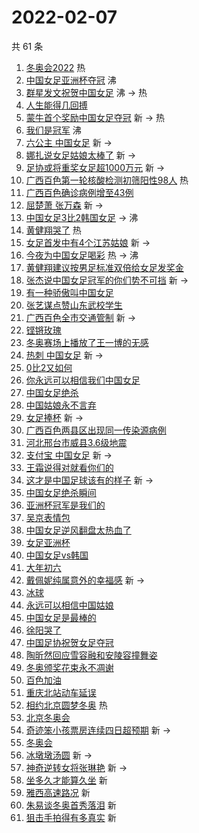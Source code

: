 # 2022-02-07

共 61 条

<!-- BEGIN -->
<!-- 最后更新时间 Mon Feb 07 2022 04:13:37 GMT+0800 (China Standard Time) -->

1. [冬奥会2022](https://s.weibo.com//weibo?q=%23%E5%86%AC%E5%A5%A5%E4%BC%9A2022%23&Refer=new_time)
   热
1. [中国女足亚洲杯夺冠](https://s.weibo.com//weibo?q=%23%E4%B8%AD%E5%9B%BD%E5%A5%B3%E8%B6%B3%E4%BA%9A%E6%B4%B2%E6%9D%AF%E5%A4%BA%E5%86%A0%23&Refer=top)
   沸
1. [群星发文祝贺中国女足](https://s.weibo.com//weibo?q=%23%E7%BE%A4%E6%98%9F%E5%8F%91%E6%96%87%E7%A5%9D%E8%B4%BA%E4%B8%AD%E5%9B%BD%E5%A5%B3%E8%B6%B3%23&Refer=top)
   沸 -> 热
1. [人生能得几回搏](https://s.weibo.com//weibo?q=%23%E4%BA%BA%E7%94%9F%E8%83%BD%E5%BE%97%E5%87%A0%E5%9B%9E%E6%90%8F%23&Refer=top)
1. [蒙牛首个奖励中国女足夺冠](https://s.weibo.com//weibo?q=%23%E8%92%99%E7%89%9B%E9%A6%96%E4%B8%AA%E5%A5%96%E5%8A%B1%E4%B8%AD%E5%9B%BD%E5%A5%B3%E8%B6%B3%E5%A4%BA%E5%86%A0%23&Refer=top)
   新 -> 热
1. [我们是冠军](https://s.weibo.com//weibo?q=%23%E6%88%91%E4%BB%AC%E6%98%AF%E5%86%A0%E5%86%9B%23&Refer=top)
   沸
1. [六公主 中国女足](https://s.weibo.com//weibo?q=%E5%85%AD%E5%85%AC%E4%B8%BB%20%E4%B8%AD%E5%9B%BD%E5%A5%B3%E8%B6%B3&Refer=top)
   新 ->
1. [娜扎说女足姑娘太棒了](https://s.weibo.com//weibo?q=%23%E5%A8%9C%E6%89%8E%E8%AF%B4%E5%A5%B3%E8%B6%B3%E5%A7%91%E5%A8%98%E5%A4%AA%E6%A3%92%E4%BA%86%23&Refer=top)
   新 ->
1. [足协或将重奖女足超1000万元](https://s.weibo.com//weibo?q=%23%E8%B6%B3%E5%8D%8F%E6%88%96%E5%B0%86%E9%87%8D%E5%A5%96%E5%A5%B3%E8%B6%B3%E8%B6%851000%E4%B8%87%E5%85%83%23&Refer=top)
   新 ->
1. [广西百色第一轮核酸检测初筛阳性98人](https://s.weibo.com//weibo?q=%23%E5%B9%BF%E8%A5%BF%E7%99%BE%E8%89%B2%E7%AC%AC%E4%B8%80%E8%BD%AE%E6%A0%B8%E9%85%B8%E6%A3%80%E6%B5%8B%E5%88%9D%E7%AD%9B%E9%98%B3%E6%80%A798%E4%BA%BA%23&Refer=top)
   热
1. [广西百色确诊病例增至43例](https://s.weibo.com//weibo?q=%23%E5%B9%BF%E8%A5%BF%E7%99%BE%E8%89%B2%E7%A1%AE%E8%AF%8A%E7%97%85%E4%BE%8B%E5%A2%9E%E8%87%B343%E4%BE%8B%23&Refer=top)
1. [屈楚萧 张万森](https://s.weibo.com//weibo?q=%E5%B1%88%E6%A5%9A%E8%90%A7%20%E5%BC%A0%E4%B8%87%E6%A3%AE&Refer=top)
   新 ->
1. [中国女足3比2韩国女足](https://s.weibo.com//weibo?q=%23%E4%B8%AD%E5%9B%BD%E5%A5%B3%E8%B6%B33%E6%AF%942%E9%9F%A9%E5%9B%BD%E5%A5%B3%E8%B6%B3%23&Refer=top)
   -> 沸
1. [黄健翔哭了](https://s.weibo.com//weibo?q=%23%E9%BB%84%E5%81%A5%E7%BF%94%E5%93%AD%E4%BA%86%23&Refer=top)
   热
1. [女足首发中有4个江苏姑娘](https://s.weibo.com//weibo?q=%23%E5%A5%B3%E8%B6%B3%E9%A6%96%E5%8F%91%E4%B8%AD%E6%9C%894%E4%B8%AA%E6%B1%9F%E8%8B%8F%E5%A7%91%E5%A8%98%23&Refer=top)
   新 ->
1. [今夜为中国女足喝彩](https://s.weibo.com//weibo?q=%23%E4%BB%8A%E5%A4%9C%E4%B8%BA%E4%B8%AD%E5%9B%BD%E5%A5%B3%E8%B6%B3%E5%96%9D%E5%BD%A9%23&Refer=top)
   热 -> 沸
1. [黄健翔建议按男足标准双倍给女足发奖金](https://s.weibo.com//weibo?q=%23%E9%BB%84%E5%81%A5%E7%BF%94%E5%BB%BA%E8%AE%AE%E6%8C%89%E7%94%B7%E8%B6%B3%E6%A0%87%E5%87%86%E5%8F%8C%E5%80%8D%E7%BB%99%E5%A5%B3%E8%B6%B3%E5%8F%91%E5%A5%96%E9%87%91%23&Refer=top)
1. [张杰说中国女足冠军的你们势不可挡](https://s.weibo.com//weibo?q=%23%E5%BC%A0%E6%9D%B0%E8%AF%B4%E4%B8%AD%E5%9B%BD%E5%A5%B3%E8%B6%B3%E5%86%A0%E5%86%9B%E7%9A%84%E4%BD%A0%E4%BB%AC%E5%8A%BF%E4%B8%8D%E5%8F%AF%E6%8C%A1%23&Refer=top)
   新 ->
1. [有一种骄傲叫中国女足](https://s.weibo.com//weibo?q=%23%E6%9C%89%E4%B8%80%E7%A7%8D%E9%AA%84%E5%82%B2%E5%8F%AB%E4%B8%AD%E5%9B%BD%E5%A5%B3%E8%B6%B3%23&Refer=top)
1. [张艺谋点赞山东武校学生](https://s.weibo.com//weibo?q=%23%E5%BC%A0%E8%89%BA%E8%B0%8B%E7%82%B9%E8%B5%9E%E5%B1%B1%E4%B8%9C%E6%AD%A6%E6%A0%A1%E5%AD%A6%E7%94%9F%23&Refer=top)
1. [广西百色全市交通管制](https://s.weibo.com//weibo?q=%23%E5%B9%BF%E8%A5%BF%E7%99%BE%E8%89%B2%E5%85%A8%E5%B8%82%E4%BA%A4%E9%80%9A%E7%AE%A1%E5%88%B6%23&Refer=top)
   新 ->
1. [铿锵玫瑰](https://s.weibo.com//weibo?q=%E9%93%BF%E9%94%B5%E7%8E%AB%E7%91%B0&Refer=top)
1. [冬奥赛场上播放了王一博的无感](https://s.weibo.com//weibo?q=%23%E5%86%AC%E5%A5%A5%E8%B5%9B%E5%9C%BA%E4%B8%8A%E6%92%AD%E6%94%BE%E4%BA%86%E7%8E%8B%E4%B8%80%E5%8D%9A%E7%9A%84%E6%97%A0%E6%84%9F%23&Refer=top)
1. [热刺 中国女足](https://s.weibo.com//weibo?q=%E7%83%AD%E5%88%BA%20%E4%B8%AD%E5%9B%BD%E5%A5%B3%E8%B6%B3&Refer=top)
   新 ->
1. [0比2又如何](https://s.weibo.com//weibo?q=%230%E6%AF%942%E5%8F%88%E5%A6%82%E4%BD%95%23&Refer=top)
1. [你永远可以相信我们中国女足](https://s.weibo.com//weibo?q=%23%E4%BD%A0%E6%B0%B8%E8%BF%9C%E5%8F%AF%E4%BB%A5%E7%9B%B8%E4%BF%A1%E6%88%91%E4%BB%AC%E4%B8%AD%E5%9B%BD%E5%A5%B3%E8%B6%B3%23&Refer=top)
1. [中国女足绝杀](https://s.weibo.com//weibo?q=%23%E4%B8%AD%E5%9B%BD%E5%A5%B3%E8%B6%B3%E7%BB%9D%E6%9D%80%23&Refer=top)
1. [中国姑娘永不言弃](https://s.weibo.com//weibo?q=%23%E4%B8%AD%E5%9B%BD%E5%A7%91%E5%A8%98%E6%B0%B8%E4%B8%8D%E8%A8%80%E5%BC%83%23&Refer=top)
1. [女足捧杯](https://s.weibo.com//weibo?q=%23%E5%A5%B3%E8%B6%B3%E6%8D%A7%E6%9D%AF%23&Refer=top)
   新 ->
1. [广西百色两县区出现同一传染源病例](https://s.weibo.com//weibo?q=%23%E5%B9%BF%E8%A5%BF%E7%99%BE%E8%89%B2%E4%B8%A4%E5%8E%BF%E5%8C%BA%E5%87%BA%E7%8E%B0%E5%90%8C%E4%B8%80%E4%BC%A0%E6%9F%93%E6%BA%90%E7%97%85%E4%BE%8B%23&Refer=top)
1. [河北邢台市威县3.6级地震](https://s.weibo.com//weibo?q=%23%E6%B2%B3%E5%8C%97%E9%82%A2%E5%8F%B0%E5%B8%82%E5%A8%81%E5%8E%BF3.6%E7%BA%A7%E5%9C%B0%E9%9C%87%23&Refer=top)
1. [支付宝 中国女足](https://s.weibo.com//weibo?q=%E6%94%AF%E4%BB%98%E5%AE%9D%20%E4%B8%AD%E5%9B%BD%E5%A5%B3%E8%B6%B3&Refer=top)
   新 ->
1. [王霜说得对就看你们的](https://s.weibo.com//weibo?q=%23%E7%8E%8B%E9%9C%9C%E8%AF%B4%E5%BE%97%E5%AF%B9%E5%B0%B1%E7%9C%8B%E4%BD%A0%E4%BB%AC%E7%9A%84%23&Refer=top)
1. [这才是中国足球该有的样子](https://s.weibo.com//weibo?q=%23%E8%BF%99%E6%89%8D%E6%98%AF%E4%B8%AD%E5%9B%BD%E8%B6%B3%E7%90%83%E8%AF%A5%E6%9C%89%E7%9A%84%E6%A0%B7%E5%AD%90%23&Refer=top)
   新 ->
1. [中国女足绝杀瞬间](https://s.weibo.com//weibo?q=%23%E4%B8%AD%E5%9B%BD%E5%A5%B3%E8%B6%B3%E7%BB%9D%E6%9D%80%E7%9E%AC%E9%97%B4%23&Refer=top)
1. [亚洲杯冠军是我们的](https://s.weibo.com//weibo?q=%23%E4%BA%9A%E6%B4%B2%E6%9D%AF%E5%86%A0%E5%86%9B%E6%98%AF%E6%88%91%E4%BB%AC%E7%9A%84%23&Refer=top)
1. [吴京表情包](https://s.weibo.com//weibo?q=%23%E5%90%B4%E4%BA%AC%E8%A1%A8%E6%83%85%E5%8C%85%23&Refer=top)
1. [中国女足逆风翻盘太热血了](https://s.weibo.com//weibo?q=%23%E4%B8%AD%E5%9B%BD%E5%A5%B3%E8%B6%B3%E9%80%86%E9%A3%8E%E7%BF%BB%E7%9B%98%E5%A4%AA%E7%83%AD%E8%A1%80%E4%BA%86%23&Refer=top)
1. [女足亚洲杯](https://s.weibo.com//weibo?q=%E5%A5%B3%E8%B6%B3%E4%BA%9A%E6%B4%B2%E6%9D%AF&Refer=top)
1. [中国女足vs韩国](https://s.weibo.com//weibo?q=%23%E4%B8%AD%E5%9B%BD%E5%A5%B3%E8%B6%B3vs%E9%9F%A9%E5%9B%BD%23&Refer=top)
1. [大年初六](https://s.weibo.com//weibo?q=%E5%A4%A7%E5%B9%B4%E5%88%9D%E5%85%AD&Refer=top)
1. [戴佩妮纯属意外的幸福感](https://s.weibo.com//weibo?q=%23%E6%88%B4%E4%BD%A9%E5%A6%AE%E7%BA%AF%E5%B1%9E%E6%84%8F%E5%A4%96%E7%9A%84%E5%B9%B8%E7%A6%8F%E6%84%9F%23&Refer=top)
   新 ->
1. [冰球](https://s.weibo.com//weibo?q=%E5%86%B0%E7%90%83&Refer=top)
1. [永远可以相信中国姑娘](https://s.weibo.com//weibo?q=%23%E6%B0%B8%E8%BF%9C%E5%8F%AF%E4%BB%A5%E7%9B%B8%E4%BF%A1%E4%B8%AD%E5%9B%BD%E5%A7%91%E5%A8%98%23&Refer=top)
1. [中国女足是最棒的](https://s.weibo.com//weibo?q=%23%E4%B8%AD%E5%9B%BD%E5%A5%B3%E8%B6%B3%E6%98%AF%E6%9C%80%E6%A3%92%E7%9A%84%23&Refer=top)
1. [徐阳哭了](https://s.weibo.com//weibo?q=%23%E5%BE%90%E9%98%B3%E5%93%AD%E4%BA%86%23&Refer=top)
1. [中国足协祝贺女足夺冠](https://s.weibo.com//weibo?q=%23%E4%B8%AD%E5%9B%BD%E8%B6%B3%E5%8D%8F%E7%A5%9D%E8%B4%BA%E5%A5%B3%E8%B6%B3%E5%A4%BA%E5%86%A0%23&Refer=top)
1. [陶昕然回应雪容融和安陵容撞舞姿](https://s.weibo.com//weibo?q=%23%E9%99%B6%E6%98%95%E7%84%B6%E5%9B%9E%E5%BA%94%E9%9B%AA%E5%AE%B9%E8%9E%8D%E5%92%8C%E5%AE%89%E9%99%B5%E5%AE%B9%E6%92%9E%E8%88%9E%E5%A7%BF%23&Refer=top)
1. [冬奥颁奖花束永不凋谢](https://s.weibo.com//weibo?q=%23%E5%86%AC%E5%A5%A5%E9%A2%81%E5%A5%96%E8%8A%B1%E6%9D%9F%E6%B0%B8%E4%B8%8D%E5%87%8B%E8%B0%A2%23&Refer=top)
1. [百色加油](https://s.weibo.com//weibo?q=%23%E7%99%BE%E8%89%B2%E5%8A%A0%E6%B2%B9%23&Refer=top)
1. [重庆北站动车延误](https://s.weibo.com//weibo?q=%E9%87%8D%E5%BA%86%E5%8C%97%E7%AB%99%E5%8A%A8%E8%BD%A6%E5%BB%B6%E8%AF%AF&Refer=top)
1. [相约北京圆梦冬奥](https://s.weibo.com//weibo?q=%23%E7%9B%B8%E7%BA%A6%E5%8C%97%E4%BA%AC%E5%9C%86%E6%A2%A6%E5%86%AC%E5%A5%A5%23&Refer=new_time)
   热
1. [北京冬奥会](https://s.weibo.com//weibo?q=%E5%8C%97%E4%BA%AC%E5%86%AC%E5%A5%A5%E4%BC%9A&Refer=top)
1. [奇迹笨小孩票房连续四日超预期](https://s.weibo.com//weibo?q=%23%E5%A5%87%E8%BF%B9%E7%AC%A8%E5%B0%8F%E5%AD%A9%E7%A5%A8%E6%88%BF%E8%BF%9E%E7%BB%AD%E5%9B%9B%E6%97%A5%E8%B6%85%E9%A2%84%E6%9C%9F%23&Refer=top)
   新 ->
1. [冬奥会](https://s.weibo.com//weibo?q=%E5%86%AC%E5%A5%A5%E4%BC%9A&Refer=top)
1. [冰墩墩汤圆](https://s.weibo.com//weibo?q=%23%E5%86%B0%E5%A2%A9%E5%A2%A9%E6%B1%A4%E5%9C%86%23&Refer=top)
   新 ->
1. [神奇逆转女将张琳艳](https://s.weibo.com//weibo?q=%23%E7%A5%9E%E5%A5%87%E9%80%86%E8%BD%AC%E5%A5%B3%E5%B0%86%E5%BC%A0%E7%90%B3%E8%89%B3%23&Refer=top)
   新 ->
1. [坐多久才能算久坐](https://s.weibo.com//weibo?q=%23%E5%9D%90%E5%A4%9A%E4%B9%85%E6%89%8D%E8%83%BD%E7%AE%97%E4%B9%85%E5%9D%90%23&Refer=top)
   新
1. [雅西高速路况](https://s.weibo.com//weibo?q=%E9%9B%85%E8%A5%BF%E9%AB%98%E9%80%9F%E8%B7%AF%E5%86%B5&Refer=top)
   新
1. [朱易谈冬奥首秀落泪](https://s.weibo.com//weibo?q=%23%E6%9C%B1%E6%98%93%E8%B0%88%E5%86%AC%E5%A5%A5%E9%A6%96%E7%A7%80%E8%90%BD%E6%B3%AA%23&Refer=top)
   新
1. [狙击手拍得有多真实](https://s.weibo.com//weibo?q=%23%E7%8B%99%E5%87%BB%E6%89%8B%E6%8B%8D%E5%BE%97%E6%9C%89%E5%A4%9A%E7%9C%9F%E5%AE%9E%23&Refer=top)
   新

<!-- END -->
